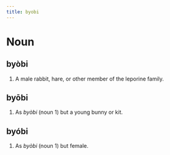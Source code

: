 ```yaml
---
title: byobi
---
```


Noun
================================

byòbi
----------------

1. A male rabbit, hare, or other member of the leporine family.


byōbi
----------------

1. As *byòbi* (noun 1) but a young bunny or kit.

byóbi
----------------

1. As *byòbi* (noun 1) but female.

